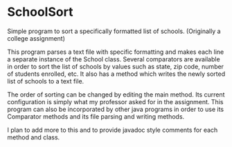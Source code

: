 # SchoolSort
Simple program to sort a specifically formatted list of schools. (Originally a college assignment)

This program parses a text file with specific formatting and makes each line a separate instance of the School class.
Several comparators are available in order to sort the list of schools by values such as state, zip code, number of students enrolled, etc.
It also has a method which writes the newly sorted list of schools to a text file.

The order of sorting can be changed by editing the main method. Its current configuration is simply what my professor asked for in the assignment.
This program can also be incorporated by other java programs in order to use its Comparator methods and its file parsing and writing methods.

I plan to add more to this and to provide javadoc style comments for each method and class.
